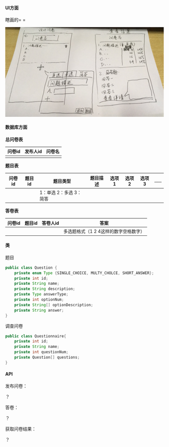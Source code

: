 #### UI方面

瞎画的= =

![](./image/问卷UI.jpg)





#### 数据库方面

**总问卷表**

| 问卷id | 发布人id | 问卷名 |
| ------ | -------- | ------ |
|        |          |        |

**题目表**

| 问卷id | 题目id | 题目类型                | 题目描述 | 选项1 | 选项2 | 选项3 | ...... |
| ------ | ------ | ----------------------- | -------- | ----- | ----- | ----- | ------ |
|        |        | 1：单选 2：多选 3：简答 |          |       |       |       |        |

**答卷表**

| 问卷id | 题目id | 答卷人id | 答案                                  |
| ------ | ------ | -------- | ------------------------------------- |
|        |        |          | 多选题格式（1 2 4这样的数字空格数字） |



#### 类

题目

```java
public class Question {
    private enum Type {SINGLE_CHOICE, MULTY_CHOLCE, SHORT_ANSWER};
    private int id;
    private String name;
    private String description;
    private Type answerType;
    private int optionNum;
    private String[] optionDescription;
    private String answer;
}
```

调查问卷

```java
public class Questionnaire{
    private int id;
    private String name;
    private int questionNum;
    private Question[] questions;
}
```



#### API

发布问卷：

？

答卷：

？

获取问卷结果：

？